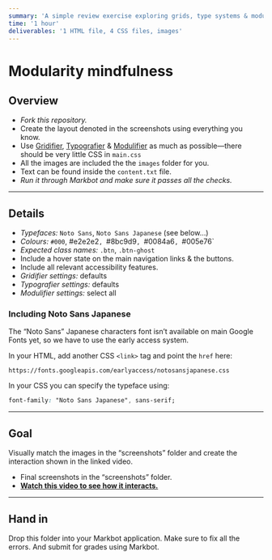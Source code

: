 ```yaml
---
summary: 'A simple review exercise exploring grids, type systems & modular CSS'
time: '1 hour'
deliverables: '1 HTML file, 4 CSS files, images'
---
```


# Modularity mindfulness

## Overview

- *Fork this repository.*
- Create the layout denoted in the screenshots using everything you know.
- Use [Gridifier](http://gridifier.web-dev.tools/), [Typografier](http://typografier.web-dev.tools/) & [Modulifier](http://modulifier.web-dev.tools/) as much as possible—there should be very little CSS in `main.css`
- All the images are included the the `images` folder for you.
- Text can be found inside the `content.txt` file.
- *Run it through Markbot and make sure it passes all the checks.*

---

## Details

- *Typefaces:* `Noto Sans`, `Noto Sans Japanese` (see below…)
- *Colours:* `#000`, #e2e2e2`, `#8bc9d9`, `#0084a6`, `#005e76`
- *Expected class names:* `.btn`, `.btn-ghost`
- Include a hover state on the main navigation links & the buttons.
- Include all relevant accessibility features.
- *Gridifier settings:* defaults
- *Typografier settings:* defaults
- *Modulifier settings:* select all

### Including Noto Sans Japanese

The “Noto Sans” Japanese characters font isn’t available on main Google Fonts yet, so we have to use the early access system.

In your HTML, add another CSS `<link>` tag and point the `href` here:

```
https://fonts.googleapis.com/earlyaccess/notosansjapanese.css
```

In your CSS you can specify the typeface using:

```css
font-family: "Noto Sans Japanese", sans-serif;
```

---

## Goal

Visually match the images in the “screenshots” folder and create the interaction shown in the linked video.

- Final screenshots in the “screenshots” folder.
- [**Watch this video to see how it interacts.**](https://videos.learntheweb.courses/playlists/web-dev-3/modularity-mindfulness.mp4)

---

## Hand in

Drop this folder into your Markbot application. Make sure to fix all the errors. And submit for grades using Markbot.
